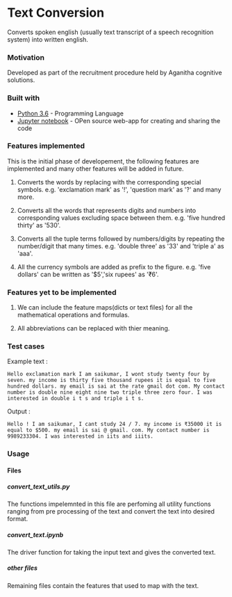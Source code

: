 # Text Conversion
Converts spoken english (usually text transcript of a speech recognition system) into written english. 

### Motivation
Developed as part of the recruitment procedure held by Aganitha cognitive solutions.

### Built with
*  [Python 3.6](https://www.python.org/downloads/release/python-360/) - Programming Language
* [Jupyter notebook](https://jupyter.org/) - OPen source web-app for creating and sharing the code


### Features implemented

This is the initial phase of developement, the following features are implemented and many other features will be added in future.

1. Converts the words by replacing with the corresponding special symbols. e.g. 'exclamation mark' as '!', 'question mark' as '?' and many more.

2. Converts all the words that represents digits and numbers into corresponding values excluding space between them. e.g. 'five hundred thirty' as '530'.

3. Converts all the tuple terms followed by numbers/digits by repeating the number/digit that many times. e.g. 'double three'  as '33' and 'triple a' as 'aaa'.  

4. All the currency symbols are added as prefix to the figure. e.g. 'five dollars' can be written as '$5','six rupees' as '₹6'.


### Features yet to be implemented

1. We can include the feature maps(dicts or text files) for all the mathematical operations and formulas.

2. All abbreviations can be replaced with thier meaning.

### Test cases 
Example text : 
```
Hello exclamation mark I am saikumar, I wont study twenty four by seven. my income is thirty five thousand rupees it is equal to five hundred dollars. my email is sai at the rate gmail dot com. My contact number is double nine eight nine two triple three zero four. I was interested in double i t s and triple i t s.

```
Output :
```
Hello ! I am saikumar, I cant study 24 / 7. my income is ₹35000 it is equal to $500. my email is sai @ gmail. com. My contact number is 9989233304. I was interested in iits and iiits.
```

### Usage
#### Files
##### convert_text_utils.py
The functions impelemnted in this file are perfoming all utility functions ranging from pre processing of the text and convert the text into desired format.
##### convert_text.ipynb
The driver function for taking the input text and gives the converted text.
##### other files 
Remaining files contain the features that used to map with the text. 






